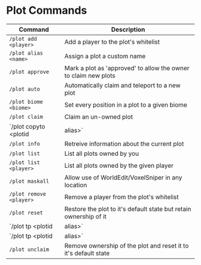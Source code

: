 # Plot Commands
| Command | Description |
|---|---|
|`/plot add <player>`|Add a player to the plot's whitelist|
|`/plot alias <name>`|Assign a plot a custom name|
|`/plot approve`|Mark a plot as 'approved' to allow the owner to claim new plots|
|`/plot auto`|Automatically claim and teleport to a new plot|
|`/plot biome <biome>`|Set every position in a plot to a given biome|
|`/plot claim`|Claim an un-owned plot|
|`/plot copyto <plotid | alias>`|Copy the current plot to another|
|`/plot info`|Retreive information about the current plot|
|`/plot list`|List all plots owned by you|
|`/plot list <player>`|List all plots owned by the given player|
|`/plot maskall`|Allow use of WorldEdit/VoxelSniper in any location|
|`/plot remove <player>`|Remove a player from the plot's whitelist|
|`/plot reset`|Restore the plot to it's default state but retain ownership of it|
|`/plot tp <plotid | alias>`|Teleport to the given plot by id or alias within the current world|
|`/plot tp <world> <plotid | alias>`|Teleport to the given plot by id or alias within the given world|
|`/plot unclaim`|Remove ownership of the plot and reset it to it's default state|
